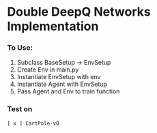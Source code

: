 # Double DeepQ Networks Implementation

### To Use:
1) Subclass BaseSetup -> EnvSetup
2) Create Env in main.py
3) Instantiate EnvSetup with env
4) Instantiate Agent with EnvSetup
5) Pass Agent and Env to train function

### Test on 
    [ x ] CartPole-v0